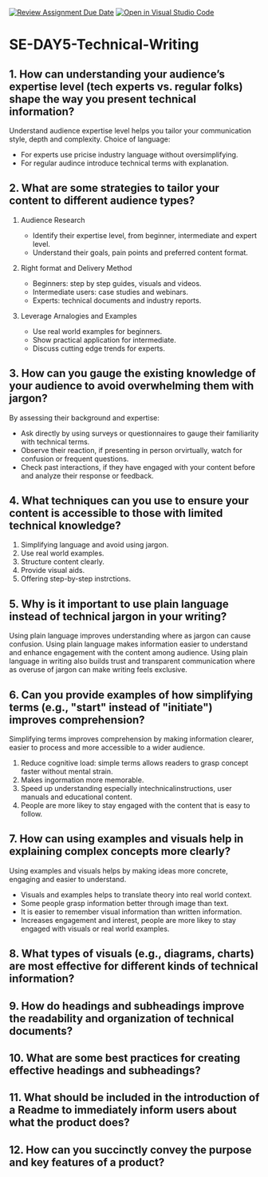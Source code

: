 [![Review Assignment Due Date](https://classroom.github.com/assets/deadline-readme-button-22041afd0340ce965d47ae6ef1cefeee28c7c493a6346c4f15d667ab976d596c.svg)](https://classroom.github.com/a/zsAR-pyY)
[![Open in Visual Studio Code](https://classroom.github.com/assets/open-in-vscode-2e0aaae1b6195c2367325f4f02e2d04e9abb55f0b24a779b69b11b9e10269abc.svg)](https://classroom.github.com/online_ide?assignment_repo_id=18609544&assignment_repo_type=AssignmentRepo)
# SE-DAY5-Technical-Writing
## 1. How can understanding your audience’s expertise level (tech experts vs. regular folks) shape the way you present technical information?
Understand audience expertise level helps you tailor your communication style, depth and complexity.
Choice of language:
- For experts use pricise industry language without oversimplifying.
- For regular audince introduce technical terms with explanation.
  
## 2. What are some strategies to tailor your content to different audience types?
1. Audience Research
   - Identify their expertise level, from beginner, intermediate and expert level.
   - Understand their goals, pain points and preferred content format.

2. Right format and Delivery Method
   - Beginners: step by step guides, visuals and videos.
   - Intermediate users: case studies and webinars.
   - Experts: technical documents and industry reports.

3. Leverage Arnalogies and Examples
   - Use real world examples for beginners.
   - Show practical application for intermediate.
   - Discuss cutting edge trends for experts.

## 3. How can you gauge the existing knowledge of your audience to avoid overwhelming them with jargon?
By assessing their background and expertise:
- Ask directly by using surveys or questionnaires to gauge their familiarity with technical terms.
- Observe their reaction, if presenting in person orvirtually, watch for confusion or frequent questions.
- Check past interactions, if they have engaged with your content before and analyze their response or feedback.
  
## 4. What techniques can you use to ensure your content is accessible to those with limited technical knowledge?
1. Simplifying language and avoid using jargon.
2. Use real world examples.
3. Structure content clearly.
4. Provide visual aids.
5. Offering step-by-step instrctions.
    
## 5. Why is it important to use plain language instead of technical jargon in your writing?
Using plain language improves understanding where as jargon can cause confusion.
Using plain language makes information easier to understand and enhance engagement with the content among audience.
Using plain language in writing also builds trust and transparent communication where as overuse of jargon can make writing feels exclusive.

## 6. Can you provide examples of how simplifying terms (e.g., "start" instead of "initiate") improves comprehension?
Simplifying terms improves comprehension by making  information clearer, easier to process and more accessible to a wider audience.
1. Reduce cognitive load: simple terms allows readers to grasp concept faster without mental strain.
2. Makes ingormation more memorable.
3. Speed up understanding especially intechnicalinstructions, user manuals and educational content.
4. People are more likey to stay engaged with the content that is easy to follow.
 
## 7. How can using examples and visuals help in explaining complex concepts more clearly?
Using examples and visuals helps by making ideas more concrete, engaging and easier to understand.
- Visuals and examples helps to translate theory into real world context.
- Some people grasp information better through image than text.
- It is easier to remember visual information than written information.
- Increases engagement and interest, people are more likey to stay engaged with visuals or real world examples.

## 8. What types of visuals (e.g., diagrams, charts) are most effective for different kinds of technical information?

## 9. How do headings and subheadings improve the readability and organization of technical documents?
## 10. What are some best practices for creating effective headings and subheadings?
## 11. What should be included in the introduction of a Readme to immediately inform users about what the product does?
## 12. How can you succinctly convey the purpose and key features of a product?
